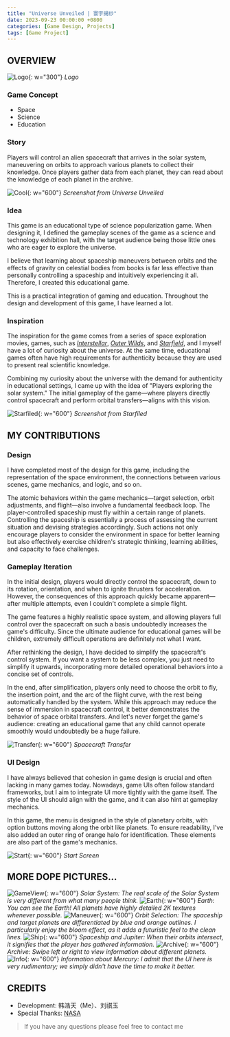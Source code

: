 ```yaml
---
title: "Universe Unveiled | 寰宇揭纱"
date: 2023-09-23 00:00:00 +0800
categories: [Game Design, Projects]
tags: [Game Project]
---
```


## OVERVIEW
![Logo](/assets/img/GameDesign/Projects/Universe%20Unveiled/Logo.png){: w="300"}
*Logo*

### Game Concept
- Space
- Science
- Education

### Story
Players will control an alien spacecraft that arrives in the solar system, maneuvering on orbits to approach various planets to collect their knowledge. Once players gather data from each planet, they can read about the knowledge of each planet in the archive.

<!-- 玩家将操控来到太阳系的外星飞船，通过在轨道上变轨，控制自己的飞船接近各个行星以收集它们的知识。当玩家收集到每个行星的数据后，就可以在档案库中阅读到各个星球的知识。 -->

![Cool](/assets/img/GameDesign/Projects/Universe%20Unveiled/Cool.png){: w="600"}
*Screenshot from Universe Unveiled*

### Idea
This game is an educational type of science popularization game. When designing it, I defined the gameplay scenes of the game as a science and technology exhibition hall, with the target audience being those little ones who are eager to explore the universe.

I believe that learning about spaceship maneuvers between orbits and the effects of gravity on celestial bodies from books is far less effective than personally controlling a spaceship and intuitively experiencing it all. Therefore, I created this educational game.

This is a practical integration of gaming and education. Throughout the design and development of this game, I have learned a lot.

<!-- 这个游戏是一个科普教育类型的游戏，在设计它时，我将游戏的游玩场景定义为了科技展览馆，游戏的对象则是那些对宇宙充满渴望的小家伙们。

我认为在书本上学习飞船在轨道间的移动，以及万有引力对星体的作用时产生的效果，远不如亲自控制飞船，直观地感受这一切，因此我做出了这个科普游戏。

这是一次将游戏和教育结合的实践，在设计与开发这个游戏的过程中，我学到了许多。 -->

### Inspiration
The inspiration for the game comes from a series of space exploration movies, games, such as [*Interstellar*](https://www.imdb.com/title/tt0816692/), [*Outer Wilds*](https://store.steampowered.com/app/753640/Outer_Wilds/), and [*Starfield*](https://store.steampowered.com/app/1716740/Starfield/), and I myself have a lot of curiosity about the universe. At the same time, educational games often have high requirements for authenticity because they are used to present real scientific knowledge.

Combining my curiosity about the universe with the demand for authenticity in educational settings, I came up with the idea of "Players exploring the solar system." The initial gameplay of the game—where players directly control spacecraft and perform orbital transfers—aligns with this vision.

![Starfiled](https://cdn.cloudflare.steamstatic.com/steam/apps/1716740/ss_2288919a390c0147b7d2226354a61452016fd087.1920x1080.jpg?t=1704299959){: w="600"}
*Screenshot from Starfiled*

<!-- 游戏的灵感来源于星际穿越、星际拓荒、星空等一系列探索太空的影视、游戏，我自己也对宇宙有着很多的好奇。同时，教育游戏对真实性往往有着较高要求，因为它们是用来呈现真实的科学知识的。

在对宇宙的好奇和教育要求的真实性两者结合下，我产生了“玩家探索太阳系”这一想法。游戏最初期的玩法——玩家直接控制飞船，完成轨道转移也与之相符。 -->

## MY CONTRIBUTIONS
### Design
I have completed most of the design for this game, including the representation of the space environment, the connections between various scenes, game mechanics, and logic, and so on.

The atomic behaviors within the game mechanics—target selection, orbit adjustments, and flight—also involve a fundamental feedback loop. The player-controlled spaceship must fly within a certain range of planets. Controlling the spaceship is essentially a process of assessing the current situation and devising strategies accordingly. Such actions not only encourage players to consider the environment in space for better learning but also effectively exercise children's strategic thinking, learning abilities, and capacity to face challenges.

<!-- 游戏的大部分设计由我完成，包括太空环境的表现、各个场景间的连接、游戏机制和逻辑等等。

游戏机制中的原子行为——选取目标、调整轨道并飞行——也有着一套最基础的反馈循环，玩家操控的飞船必须飞入星球的一定范围内，控制飞船飞行实际上是根据现有情况判断，并产生策略的过程。这样的行为不仅仅能让玩家考虑到太空中的环境从而更好的学习，还能有效地锻炼小孩子的策略思维和学习、应对挑战的能力。 -->

### Gameplay Iteration
In the initial design, players would directly control the spacecraft, down to its rotation, orientation, and when to ignite thrusters for acceleration. However, the consequences of this approach quickly became apparent—after multiple attempts, even I couldn't complete a simple flight.

The game features a highly realistic space system, and allowing players full control over the spacecraft on such a basis undoubtedly increases the game's difficulty. Since the ultimate audience for educational games will be children, extremely difficult operations are definitely not what I want.

After rethinking the design, I have decided to simplify the spacecraft's control system. If you want a system to be less complex, you just need to simplify it upwards, incorporating more detailed operational behaviors into a concise set of controls.

In the end, after simplification, players only need to choose the orbit to fly, the insertion point, and the arc of the flight curve, with the rest being automatically handled by the system. While this approach may reduce the sense of immersion in spacecraft control, it better demonstrates the behavior of space orbital transfers. And let's never forget the game's audience: creating an educational game that any child cannot operate smoothly would undoubtedly be a huge failure.

<!-- 在最初的设计中，玩家将直接控制飞行器，细致到飞行器的旋转、朝向以及何时点火加速。这样做的结果很快就展现了出来——经过多次尝试，就连我也不能完成一次最简单的飞行。

游戏有着即为真实的太空系统，在这样的基础上让玩家完全控制飞行器，无疑是增加了游戏的难度。科普游戏最终的受众将是小孩子们，所以极难的操作绝对不是我想要的。

经过重新思考，我决定将飞行器的控制系统做出简化。如果想让一个系统不至于那么复杂，那么只需要将这个系统向上简化，用简约的操作包含更多下层的细致的操作行为。

最后，经过简化，玩家只需要选择飞行的轨道、接入点以及飞行曲线的弧度，剩下的将由系统自动完成。这样做或许会减少了飞行器控制的代入感，但更能表现出太空轨道转移的行为，并且永远不要忘记游戏的受众，做出一个任何小孩子都无法顺利操作的科普游戏无疑是极为失败的。 -->

![Transfer](/assets/img/GameDesign/Projects/Universe%20Unveiled/Transfer.png){: w="600"}
*Spacecraft Transfer*

### UI Design
I have always believed that cohesion in game design is crucial and often lacking in many games today. Nowadays, game UIs often follow standard frameworks, but I aim to integrate UI more tightly with the game itself. The style of the UI should align with the game, and it can also hint at gameplay mechanics.

In this game, the menu is designed in the style of planetary orbits, with option buttons moving along the orbit like planets. To ensure readability, I've also added an outer ring of orange halo for identification. These elements are also part of the game's mechanics.

<!-- 我一直认为游戏设计中的整体性是很重要并且也是当今很多游戏所缺失的一点。如今，游戏的UI早已有了许多固定框架，但我更想在此基础上将UI与游戏结合得更加紧密。UI的风格应与游戏保持一致，除此之外，也可以预示游戏的玩法、机制。

在这个游戏中，菜单被设计成了行星轨道的样式，具体的选项就像行星一样在轨道上移动。同时为了保证UI的可读性，我也在外层加入了一圈橙色光环用以标识。这些也同时是游戏的一部分机制。 -->

![Start](/assets/img/GameDesign/Projects/Universe%20Unveiled/Start.png){: w="600"}
*Start Screen*

## MORE DOPE PICTURES...
![GameView](/assets/img/GameDesign/Projects/Universe%20Unveiled/GameView.png){: w="600"}
*Solar System: The real scale of the Solar System is very different from what many people think.*
![Earth](/assets/img/GameDesign/Projects/Universe%20Unveiled/Earth.png){: w="600"}
*Earth: You can see the Earth! All planets have highly detailed 2K textures whenever possible.*
![Maneuver](/assets/img/GameDesign/Projects/Universe%20Unveiled/Maneuver.png){: w="600"}
*Orbit Selection: The spaceship and target planets are differentiated by blue and orange outlines. I particularly enjoy the bloom effect, as it adds a futuristic feel to the clean lines.*
![Ship](/assets/img/GameDesign/Projects/Universe%20Unveiled/Ship.png){: w="600"}
*Spaceship and Jupiter: When their orbits intersect, it signifies that the player has gathered information.*
![Archive](/assets/img/GameDesign/Projects/Universe%20Unveiled/Archive.png){: w="600"}
*Archive: Swipe left or right to view information about different planets.*
![Info](/assets/img/GameDesign/Projects/Universe%20Unveiled/Info.png){: w="600"}
*Information about Mercury: I admit that the UI here is very rudimentary; we simply didn't have the time to make it better.*

## CREDITS
- Development: 韩浩天（Me）、刘祺玉
- Special Thanks: [NASA](https://www.nasa.gov/)

> If you have any questions please feel free to contact me<br>
